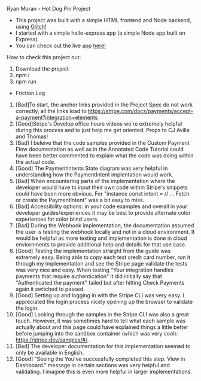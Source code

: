 Ryan Moran - Hot Dog Pin Project

- This project was built with a simple HTML frontend and Node backend, using <a href="https://glitch.com/" target="_blank">Glitch!</a>
- I started with a simple hello-express app (a simple Node app built on Express).
- You can check out the live app <a href="https://ryan-pm-project.glitch.me" target="_blank">here!</a>

How to check this project out:

1. Download the project
2. npm i
3. npm run

- Friction Log

1. [Bad]To start, the anchor links provided in the Project Spec do not work correctly, all the links load to https://stripe.com/docs/payments/accept-a-payment?integration=elements
2. [Good]Stripe's Develop office hours videos we're extremely helpful during this process and to just help me get oriented. Props to CJ Avilla and Thomas!
3. [Bad] I beleive that the code samples provided in the Custom Payment Flow documentation as well as in the Annotated Code Tutorial could have been better commented to explain what the code was doing within the actual code.
4. [Good] The PaymentIntents State diagram was very helpful in understanding how the PaymentIntent implentation would work.
5. [Bad] When encountering parts of the implementation where the developer would have to input their own code within Stripe's snippets could have been more obvious. For "instance const intent = // ... Fetch or create the PaymentIntent" was a bit easy to miss.
6. [Bad] Accessibility options: in your code examples and overall in your developer guides/experiences it may be best to provide alternate color experiences for color blind users.
7. [Bad] During the Webhook implementation, the documentation assumed the user is testing the webhook locally and not in a cloud environment. It would be helpful as more testing and implementation is done in cloud enviornments to provide additional help and details for that use case.
8. [Good] Testing the implementation straight from the guide was extremely easy. Being able to copy each test credit card number, run it through my implementation and see the Stripe page validate the tests was very nice and easy. When testing "Your integration handles payments that require authentication" it did initially say that "Authenticated the payment" failed but after hitting Check Payments again it switched to passed.
9. [Good] Setting up and logging in with the Stripe CLI was very easy. I appreciated the login process nicely opening up the browser to validate the login.
10. [Good] Looking through the samples in the Stripe CLI was also a great touch. However, it was sometimes hard to tell what each sample was actually about and this page could have explained things a little better before jumping into the sandbox container (which was very cool): https://stripe.dev/samples/#/.
11. [Bad] The developer documentation for this implementation seemed to only be available in English.
12. [Good] "Seeing the You've successfully completed this step. View in Dashboard." message in certain sections was very helpful and validating. I imagine this is even more helpful in larger implementations. 
